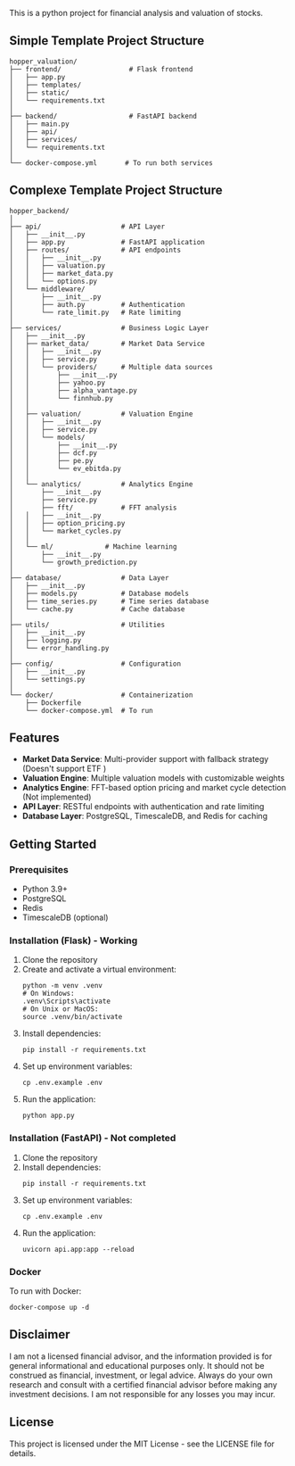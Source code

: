 This is a python project for financial analysis and valuation of stocks. 


## Simple Template Project Structure

```
hopper_valuation/
├── frontend/                 # Flask frontend
│   ├── app.py
│   ├── templates/
│   ├── static/
│   └── requirements.txt
│
├── backend/                  # FastAPI backend
│   ├── main.py
│   ├── api/
│   ├── services/
│   └── requirements.txt
│
└── docker-compose.yml       # To run both services

```

## Complexe Template Project Structure

```
hopper_backend/
│
├── api/                    # API Layer
│   ├── __init__.py
│   ├── app.py              # FastAPI application
│   ├── routes/             # API endpoints
│   │   ├── __init__.py
│   │   ├── valuation.py    
│   │   ├── market_data.py  
│   │   └── options.py      
│   └── middleware/
│       ├── __init__.py
│       ├── auth.py         # Authentication
│       └── rate_limit.py   # Rate limiting
│
├── services/               # Business Logic Layer
│   ├── __init__.py
│   ├── market_data/        # Market Data Service
│   │   ├── __init__.py
│   │   ├── service.py      
│   │   └── providers/      # Multiple data sources
│   │       ├── __init__.py
│   │       ├── yahoo.py    
│   │       ├── alpha_vantage.py
│   │       └── finnhub.py  
│   │
│   ├── valuation/          # Valuation Engine
│   │   ├── __init__.py
│   │   ├── service.py      
│   │   └── models/         
│   │       ├── __init__.py
│   │       ├── dcf.py      
│   │       ├── pe.py       
│   │       └── ev_ebitda.py
│   │
│   └── analytics/          # Analytics Engine
│       ├── __init__.py
│       ├── service.py      
│       ├── fft/            # FFT analysis
│   │   ├── __init__.py
│   │   ├── option_pricing.py
│   │   └── market_cycles.py
│   │
│   └── ml/             # Machine learning
│       ├── __init__.py
│       └── growth_prediction.py
│
├── database/               # Data Layer
│   ├── __init__.py
│   ├── models.py           # Database models
│   ├── time_series.py      # Time series database
│   └── cache.py            # Cache database
│
├── utils/                  # Utilities
│   ├── __init__.py
│   ├── logging.py          
│   └── error_handling.py   
│
├── config/                 # Configuration
│   ├── __init__.py
│   └── settings.py         
│
└── docker/                 # Containerization
    ├── Dockerfile
    └── docker-compose.yml  # To run
```

## Features

- **Market Data Service**: Multi-provider support with fallback strategy (Doesn't support ETF )
- **Valuation Engine**: Multiple valuation models with customizable weights
- **Analytics Engine**: FFT-based option pricing and market cycle detection (Not implemented)
- **API Layer**: RESTful endpoints with authentication and rate limiting
- **Database Layer**: PostgreSQL, TimescaleDB, and Redis for caching

## Getting Started

### Prerequisites

- Python 3.9+
- PostgreSQL
- Redis
- TimescaleDB (optional)

### Installation (Flask) - Working

1. Clone the repository
2. Create and activate a virtual environment:
   ```
   python -m venv .venv
   # On Windows:
   .venv\Scripts\activate
   # On Unix or MacOS:
   source .venv/bin/activate
   ```
3. Install dependencies:
   ```
   pip install -r requirements.txt
   ```
4. Set up environment variables:
   ```
   cp .env.example .env
   ```
5. Run the application:
   ```
   python app.py
   ```   
### Installation (FastAPI) - Not completed

1. Clone the repository
2. Install dependencies:
   ```
   pip install -r requirements.txt
   ```
3. Set up environment variables:
   ```
   cp .env.example .env
   ```
4. Run the application:
   ```
   uvicorn api.app:app --reload
   ```

### Docker

To run with Docker:

```
docker-compose up -d
```

## Disclaimer

I am not a licensed financial advisor, and the information provided is for general informational and educational purposes only. It should not be construed as financial, investment, or legal advice. Always do your own research and consult with a certified financial advisor before making any investment decisions. I am not responsible for any losses you may incur.

## License

This project is licensed under the MIT License - see the LICENSE file for details. 